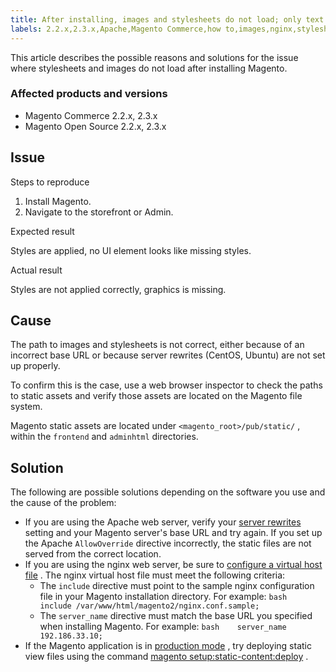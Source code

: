 ```yaml
---
title: After installing, images and stylesheets do not load; only text displays, no graphics
labels: 2.2.x,2.3.x,Apache,Magento Commerce,how to,images,nginx,stylesheets
---
```


This article describes the possible reasons and solutions for the issue where stylesheets and images do not load after installing Magento.

### Affected products and versions

* Magento Commerce 2.2.x, 2.3.x
* Magento Open Source 2.2.x, 2.3.x

## Issue

 <span class="wysiwyg-underline">Steps to reproduce</span> 

1. Install Magento.
1. Navigate to the storefront or Admin.

 <span class="wysiwyg-underline">Expected result</span> 

Styles are applied, no UI element looks like missing styles.

 <span class="wysiwyg-underline">Actual result</span> 

Styles are not applied correctly, graphics is missing.

## Cause

The path to images and stylesheets is not correct, either because of an incorrect base URL or because server rewrites (CentOS, Ubuntu) are not set up properly.

To confirm this is the case, use a web browser inspector to check the paths to static assets and verify those assets are located on the Magento file system.

Magento static assets are located under `<magento_root>/pub/static/` , within the `frontend` and `adminhtml` directories.

## Solution

The following are possible solutions depending on the software you use and the cause of the problem:

* If you are using the Apache web server, verify your [server rewrites](https://devdocs.magento.com/guides/v2.3/install-gde/prereq/apache.html#apache-help-rewrite) setting and your Magento server's base URL and try again. If you set up the Apache `AllowOverride` directive incorrectly, the static files are not served from the correct location.    
* If you are using the nginx web server, be sure to [configure a virtual host file](https://devdocs.magento.com/guides/v2.3/install-gde/prereq/nginx.html#configure-nginx-ubuntu) . The nginx virtual host file must meet the following criteria:    
    * The `include` directive must point to the sample nginx configuration file in your Magento installation directory. For example:    ```bash    include /var/www/html/magento2/nginx.conf.sample;    ```    
    * The `server_name` directive must match the base URL you specified when installing Magento. For example:    ```bash    server_name 192.186.33.10;    ```    
* If the Magento application is in [production mode](https://devdocs.magento.com/guides/v2.3/config-guide/bootstrap/magento-modes.html#production-mode) , try deploying static view files using the command [magento setup:static-content:deploy](https://devdocs.magento.com/guides/v2.3/install-gde/install/cli/install-cli-subcommands-maint.html) .    

